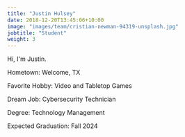 ```yaml
---
title: "Justin Hulsey"
date: 2018-12-20T13:45:06+10:00
image: "images/team/cristian-newman-94319-unsplash.jpg"
jobtitle: "Student"
weight: 3
---
```

Hi, I'm Justin.

Hometown: Welcome, TX

Favorite Hobby: Video and Tabletop Games

Dream Job: Cybersecurity Technician

Degree: Technology Management

Expected Graduation: Fall 2024
